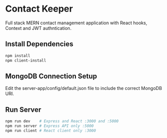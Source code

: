# Contact Keeper

Full stack MERN contact management application with React hooks, Context and JWT authntication.

## Install Dependencies

```bash
npm install
npm client-install
```

## MongoDB Connection Setup

Edit the server-app/config/default.json file to include the correct MongoDB URI.

## Run Server

```bash
npm run dev    # Express and React :3000 and :5000
npm run server # Express API only :5000
npm run client # React client only :3000
```
